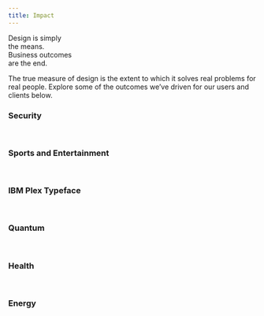 ```yaml
---
title: Impact
---
```


<title-block>
Design is simply<br>
the means.<br>
<span>Business outcomes
<br>are the end.</span>
</title-block>

<grid background="gray-10">
<column lg="10">

<p size="xl">The true measure of design is the extent to which it solves real problems for real people. Explore some of the outcomes we’ve driven for our users and clients below.</p>

<icon icon="ArrowDown32"></icon>

</column>
</grid>

<grid background="gray-10">
<column lg="4">

### Security

</column>

<column lg="4" md="4">
  <tile tile_name="Prioritizing both easy-of-use and security" tile_optional="medium.com" tile_href="http://www.google.com">
    <img src="images/Image_1.png" alt="" class="img--sm"/>
  </tile>

</column>
<column lg="4" md="4">

  <tile tile_name="" tile_optional="" tile_href="">
    <img src="images/Image_2.png" alt="" class="img--sm"/>
  </tile>

</column>
<column lg="4" md="4">

  <tile tile_name="" tile_optional="" tile_href="">
    <img src="images/Image_3.png" alt="" class="img--sm"/>
  </tile>

</column>
</grid>
<grid background="gray-10">
<column lg="4">

### Sports and Entertainment

</column>

<column lg="4" md="4">
  <tile tile_name="" tile_optional="" tile_href="">
    <img src="images/Image_4.png" alt="" class="img--sm"/>
  </tile>

</column>
<column lg="4" md="4">

  <tile tile_name="" tile_optional="" tile_href="">
    <img src="images/Image_5.png" alt="" class="img--sm"/>
  </tile>

</column>
<column lg="4" md="4">

  <tile tile_name="" tile_optional="" tile_href="">
    <img src="images/Image_6.png" alt="" class="img--sm"/>
  </tile>

</column>
</grid>
<grid background="gray-10">
<column lg="4">

### IBM Plex Typeface

</column>

<column lg="4" md="4">
  <tile tile_name="" tile_optional="" tile_href="">
    <img src="images/Image_7.png" alt="" class="img--sm"/>
  </tile>

</column>
<column lg="4" md="4">

  <tile tile_name="" tile_optional="" tile_href="">
    <img src="images/Image_8.png" alt="" class="img--sm"/>
  </tile>

</column>
<column lg="4" md="4">

  <tile tile_name="" tile_optional="" tile_href="">
    <img src="images/Image_9.png" alt="" class="img--sm"/>
  </tile>

</column>
</grid>

<grid background="gray-10">
<column lg="4">

### Quantum
<!-- -->
</column>

<column lg="4" md="4">
  <tile tile_name="" tile_optional="" tile_href="">
    <img src="images/Image_10.png" alt="" class="img--sm"/>
  </tile>

</column>
<column lg="4" md="4">

  <tile tile_name="" tile_optional="" tile_href="">
    <img src="images/Image_11.png" alt="" class="img--sm"/>
  </tile>

</column>
<column lg="4" md="4">

  <tile tile_name="" tile_optional="" tile_href="">
    <img src="images/Image_12.png" alt="" class="img--sm"/>
  </tile>

</column>
</grid>

<grid background="gray-10">
<column lg="4">

### Health
<!-- -->
</column>

<column lg="4" md="4">
  <tile tile_name="" tile_optional="" tile_href="">
    <img src="images/Image_13.png" alt="" class="img--sm"/>
  </tile>

</column>
<column lg="4" md="4">

  <tile tile_name="" tile_optional="" tile_href="">
    <img src="images/Image_14.png" alt="" class="img--sm"/>
  </tile>

</column>
<column lg="4" md="4">

  <tile tile_name="" tile_optional="" tile_href="">
    <img src="images/Image_15.png" alt="" class="img--sm"/>
  </tile>

</column>
</grid>
<grid background="gray-10">
<column lg="4">

### Energy

</column>

<column lg="4" md="4">
  <tile tile_name="" tile_optional="" tile_href="">
    <img src="images/Image_16.png" alt="" class="img--sm"/>
  </tile>

</column>
<column lg="4" md="4">

  <tile tile_name="" tile_optional="" tile_href="">
    <img src="images/Image_17.png" alt="" class="img--sm"/>
  </tile>

</column>
<column lg="4" md="4">

  <tile tile_name="" tile_optional="" tile_href="">
    <img src="images/Image_18.png" alt="" class="img--sm"/>
  </tile>

</column>
</grid>
